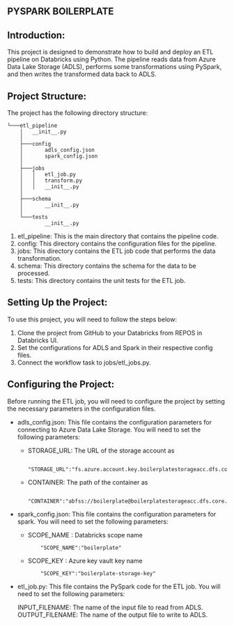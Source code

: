 ## PYSPARK BOILERPLATE

## Introduction:
This project is designed to demonstrate how to build and deploy an ETL pipeline on Databricks using Python. The pipeline reads data from Azure Data Lake Storage (ADLS), performs some transformations using PySpark, and then writes the transformed data back to ADLS.

## Project Structure:
The project has the following directory structure:

```
└───etl_pipeline
    │   __init__.py
    │
    ├───config
    │       adls_config.json
    │       spark_config.json
    │
    ├───jobs
    │   │   etl_job.py
    │   │   transform.py
    │   │   __init__.py
    │
    ├───schema
    │       __init__.py
    │
    └───tests
            __init__.py

```
1. etl_pipeline: This is the main directory that contains the pipeline code.
2. config: This directory contains the configuration files for the pipeline.
3. jobs: This directory contains the ETL job code that performs the data transformation.
4. schema: This directory contains the schema for the data to be processed.
5. tests: This directory contains the unit tests for the ETL job.

## Setting Up the Project:

To use this project, you will need to follow the steps below:

1. Clone the project from GitHub to your Databricks from REPOS in Databricks UI.
2. Set the configurations for ADLS and Spark in their respective config files.
3. Connect the workflow task to jobs/etl_jobs.py.


## Configuring the Project:
Before running the ETL job, you will need to configure the project by setting the necessary parameters in the configuration files.

* adls_config.json: This file contains the configuration parameters for connecting to Azure Data Lake Storage. You will need to set the following parameters:

    * STORAGE_URL: The URL of the storage account as 
        ```
            "STORAGE_URL":"fs.azure.account.key.boilerplatestorageacc.dfs.core.windows.net"
        ```
    * CONTAINER: The path of the container as 
        ```
            "CONTAINER":"abfss://boilerplate@boilerplatestorageacc.dfs.core.windows.net"
        ```
* spark_config.json: This file contains the configuration parameters for spark. You will need to set the following parameters:
    * SCOPE_NAME : Databricks scope name
        ```
            "SCOPE_NAME":"boilerplate"
        ```
    * SCOPE_KEY : Azure key vault key name
        ```
            "SCOPE_KEY":"boilerplate-storage-key"
        ```

* etl_job.py: This file contains the PySpark code for the ETL job. You will need to set the following parameters:

    INPUT_FILENAME: The name of the input file to read from ADLS.
    OUTPUT_FILENAME: The name of the output file to write to ADLS.